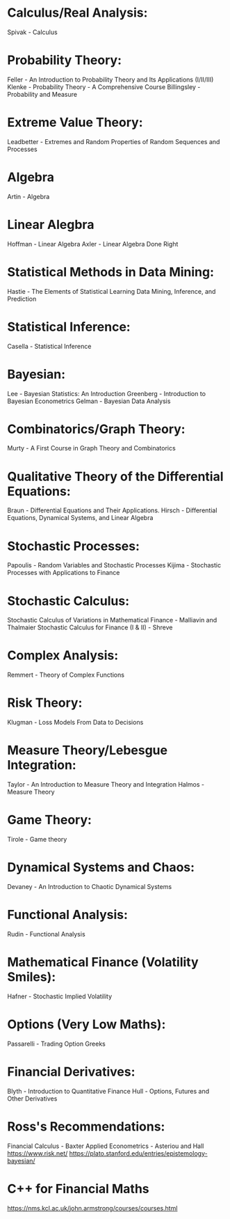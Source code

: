 
# Calculus/Real Analysis:
Spivak - Calculus

# Probability Theory:
Feller - An Introduction to Probability Theory and Its Applications (I/II/III)
Klenke - Probability Theory - A Comprehensive Course
Billingsley - Probability and Measure

# Extreme Value Theory:
Leadbetter - Extremes and Random Properties of Random Sequences and Processes

# Algebra
Artin - Algebra

# Linear Alegbra
Hoffman - Linear Algebra
Axler - Linear Algebra Done Right

# Statistical Methods in Data Mining:
Hastie - The Elements of Statistical Learning Data Mining, Inference, and Prediction

# Statistical Inference:
Casella - Statistical Inference

# Bayesian:
Lee - Bayesian Statistics: An Introduction
Greenberg - Introduction to Bayesian Econometrics
Gelman - Bayesian Data Analysis

# Combinatorics/Graph Theory:
Murty - A First Course in Graph Theory and Combinatorics

# Qualitative Theory of the Differential Equations:
Braun - Differential Equations and Their Applications.
Hirsch - Differential Equations, Dynamical Systems, and Linear Algebra

# Stochastic Processes:
Papoulis - Random Variables and Stochastic Processes
Kijima - Stochastic Processes with Applications to Finance

# Stochastic Calculus:
Stochastic Calculus of Variations in Mathematical Finance - Malliavin and Thalmaier
Stochastic Calculus for Finance (I & II) - Shreve

# Complex Analysis:
Remmert - Theory of Complex Functions

# Risk Theory:
Klugman - Loss Models From Data to Decisions

# Measure Theory/Lebesgue Integration:
Taylor - An Introduction to Measure Theory and Integration
Halmos - Measure Theory

# Game Theory:
Tirole - Game theory 

# Dynamical Systems and Chaos:
Devaney - An Introduction to Chaotic Dynamical Systems

# Functional Analysis:
Rudin - Functional Analysis

# Mathematical Finance (Volatility Smiles):
Hafner - Stochastic Implied Volatility

# Options (Very Low Maths):
Passarelli - Trading Option Greeks

# Financial Derivatives:
Blyth - Introduction to Quantitative Finance
Hull - Options, Futures and Other Derivatives

# Ross's Recommendations:
Financial Calculus - Baxter
Applied Econometrics - Asteriou and Hall
https://www.risk.net/
https://plato.stanford.edu/entries/epistemology-bayesian/

# C++ for Financial Maths
https://nms.kcl.ac.uk/john.armstrong/courses/courses.html
